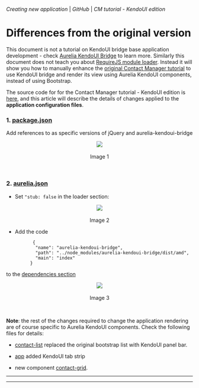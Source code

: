 _Creating new application_ | _GitHub_ | _CM tutorial - KendoUI edition_
# Differences from the original version

This document is not a tutorial on KendoUI bridge base application development - check [Aurelia KendoUI Bridge](https://aurelia-ui-toolkits.github.io/demo-kendo-beta) to learn more. Similarly this document does not teach you about [RequireJS module loader](http://requirejs.org/). Instead it will show you how to manually enhance the [original Contact Manager tutorial](http://aurelia.io/hub.html#/doc/article/aurelia/framework/latest/contact-manager-tutorial) to use KendoUI bridge and render its view using Aurelia KendoUI components, instead of using Bootstrap.

The source code for for the Contact Manager tutorial - KendoUI edition is [here](https://github.com/aurelia-ui-toolkits/cm-bridges/tree/master/kendoui), and this article will describe the details of changes applied to the **application configuration files**.

### 1. [package.json](https://github.com/aurelia-ui-toolkits/cm-bridges/blob/master/kendoui/package.json)
Add references to as specific versions of jQuery and aurelia-kendoui-bridge
<p align=center>
  <img src="https://cloud.githubusercontent.com/assets/2712405/19351324/4fdaf966-9129-11e6-845d-28063a4521a1.png"></img>
 <br><br>
Image 1
</p>

<br>

### 2. [aurelia.json](https://github.com/aurelia-ui-toolkits/cm-bridges/blob/master/kendoui/aurelia_project/aurelia.json)
- Set `"stub: false` in the loader section:
<p align=center>
  <img src="https://cloud.githubusercontent.com/assets/2712405/19351777/15f7134a-912b-11e6-8893-00aa320518fa.png"></img>
 <br><br>
Image 2
</p>

- Add the code 
 ```
           {
            "name": "aurelia-kendoui-bridge",
            "path": "../node_modules/aurelia-kendoui-bridge/dist/amd",
            "main": "index"
          }
 ```
 to the [dependencies section](https://github.com/aurelia-ui-toolkits/cm-bridges/blob/master/kendoui/aurelia_project/aurelia.json#L94-L160)
 
<p align=center>
  <img src="https://cloud.githubusercontent.com/assets/2712405/19351954/ccb4eac6-912b-11e6-95ca-87f92980a7e1.png"></img>
 <br><br>
Image 3
</p>

<br>

**Note**: the rest of the changes required to change the application rendering are of course specific to  Aurelia KendoUI components. Check the following files for details:

- [contact-list](https://github.com/aurelia-ui-toolkits/cm-bridges/blob/master/kendoui/src/contact-list.html) replaced the original bootstrap list with KendoUI panel bar.

- [app](https://github.com/aurelia-ui-toolkits/cm-bridges/blob/master/kendoui/src/app.html) added KendoUI tab strip

- new component [contact-grid](https://github.com/aurelia-ui-toolkits/cm-bridges/blob/master/kendoui/src/contact-grid.html).

***
***





